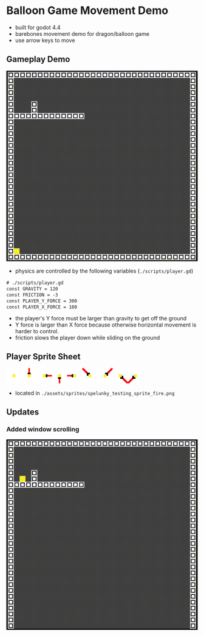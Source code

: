 # Balloon Game Movement Demo
- built for godot 4.4
- barebones movement demo for dragon/balloon game
- use arrow keys to move

## Gameplay Demo
![](./docs/output.gif)
- physics are controlled by the following variables (`./scripts/player.gd`)
```gdscript
# ./scripts/player.gd
const GRAVITY = 120
const FRICTION = -3
const PLAYER_Y_FORCE = 300
const PLAYER_X_FORCE = 180
```
- the player's Y force must be larger than gravity to get off the ground
- Y force is larger than X force because otherwise horizontal movement is harder to control.
- friction slows the player down while sliding on the ground

## Player Sprite Sheet
![](./assets/sprites/spelunky_testing_sprite_fire.png)
- located in `./assets/sprites/spelunky_testing_sprite_fire.png`

## Updates

### Added window scrolling
![](./docs/scroll.gif)

